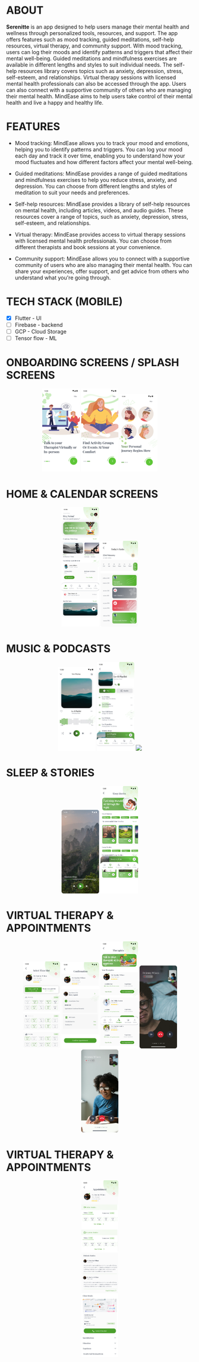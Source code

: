 # ABOUT 


<b>Serenitte</b> is an app designed to help users manage their mental health and wellness through personalized tools, resources, and support. The app offers features such as mood tracking, guided meditations, self-help resources, virtual therapy, and community support. With mood tracking, users can log their moods and identify patterns and triggers that affect their mental well-being. Guided meditations and mindfulness exercises are available in different lengths and styles to suit individual needs. The self-help resources library covers topics such as anxiety, depression, stress, self-esteem, and relationships. Virtual therapy sessions with licensed mental health professionals can also be accessed through the app. Users can also connect with a supportive community of others who are managing their mental health. MindEase aims to help users take control of their mental health and live a happy and healthy life.


# FEATURES

- Mood tracking: MindEase allows you to track your mood and emotions, helping you to identify patterns and triggers. You can log your mood each day and track it over time, enabling you to understand how your mood fluctuates and how different factors affect your mental well-being.

- Guided meditations: MindEase provides a range of guided meditations and mindfulness exercises to help you reduce stress, anxiety, and depression. You can choose from different lengths and styles of meditation to suit your needs and preferences.

- Self-help resources: MindEase provides a library of self-help resources on mental health, including articles, videos, and audio guides. These resources cover a range of topics, such as anxiety, depression, stress, self-esteem, and relationships.

- Virtual therapy: MindEase provides access to virtual therapy sessions with licensed mental health professionals. You can choose from different therapists and book sessions at your convenience.

- Community support: MindEase allows you to connect with a supportive community of users who are also managing their mental health. You can share your experiences, offer support, and get advice from others who understand what you're going through.

# TECH STACK (MOBILE)
- [x] Flutter - UI
- [ ] Firebase - backend
- [ ] GCP - Cloud Storage 
- [ ] Tensor flow - ML

# ONBOARDING SCREENS / SPLASH SCREENS
<p align = "center">
<img src = "./images/m1.png" width='20%'>
<img src = "./images/m2.png" width='20%'>
<img src = "./images/m3.png" width='20%'>
</p>

# HOME & CALENDAR SCREENS
<p align = "center">
<img src = "./images/h1.png" width='20%'>
<img src = "./images/c1.png" width='20%'>
</p>

# MUSIC & PODCASTS
<p align = "center">
<img src = "./images/mp1.png" width='20%'>
<img src = "./images/mp2.png" width='20%'>
<img src = "./images/mp3.png" width='20%'>
</p>

# SLEEP & STORIES
<p align = "center">
<img src = "./images/st.png" width='20%'>
<img src = "./images/st1.png" width='20%'>
</p>

# VIRTUAL THERAPY & APPOINTMENTS
<p align = "center">
<img src = "./images/a1.png" width='20%'>
<img src = "./images/a2.png" width='20%'>
<img src = "./images/thera.png" width='20%'>
<img src = "./images/vc1.png" width='20%'>
<img src = "./images/vc2.png" width='20%'>
</p>

# VIRTUAL THERAPY & APPOINTMENTS
<p align = "center">
<img src = "./images/a3.png" width='20%'>
</p>


